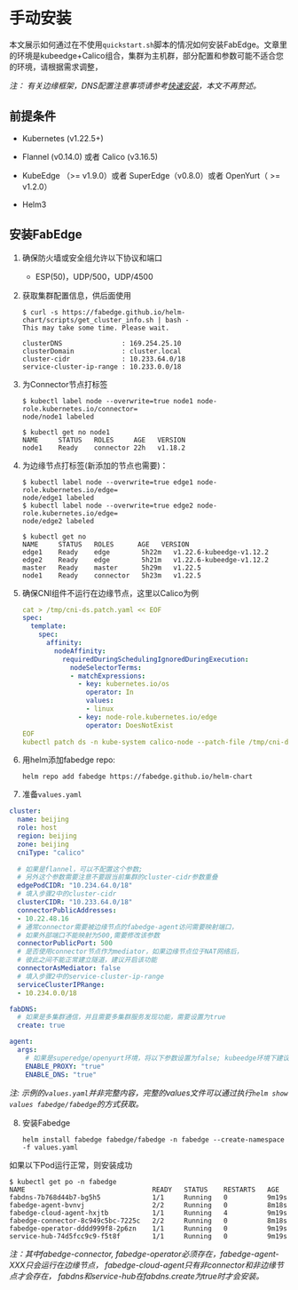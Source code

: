 # 手动安装

本文展示如何通过在不使用`quickstart.sh`脚本的情况如何安装FabEdge。文章里的环境是kubeedge+Calico组合，集群为主机群，部分配置和参数可能不适合您的环境，请根据需求调整，

*注： 有关边缘框架，DNS配置注意事项请参考[快速安装](./get-started_zh.md)，本文不再赘述。*

## 前提条件

- Kubernetes (v1.22.5+)

- Flannel (v0.14.0) 或者 Calico (v3.16.5)

- KubeEdge （>= v1.9.0）或者 SuperEdge（v0.8.0）或者 OpenYurt（ >= v1.2.0）

- Helm3


## 安装FabEdge

1. 确保防火墙或安全组允许以下协议和端口 
   - ESP(50)，UDP/500，UDP/4500
   
2. 获取集群配置信息，供后面使用  
	
	```shell
	$ curl -s https://fabedge.github.io/helm-chart/scripts/get_cluster_info.sh | bash -
	This may take some time. Please wait.
		
	clusterDNS               : 169.254.25.10
	clusterDomain            : cluster.local
	cluster-cidr             : 10.233.64.0/18
	service-cluster-ip-range : 10.233.0.0/18
	```

3. 为Connector节点打标签

	```shell
	$ kubectl label node --overwrite=true node1 node-role.kubernetes.io/connector=
	node/node1 labeled
	
	$ kubectl get no node1
	NAME     STATUS   ROLES     AGE   VERSION
	node1    Ready    connector 22h   v1.18.2
	```

4. 为边缘节点打标签(新添加的节点也需要)：

	```shell
	$ kubectl label node --overwrite=true edge1 node-role.kubernetes.io/edge=
	node/edge1 labeled
	$ kubectl label node --overwrite=true edge2 node-role.kubernetes.io/edge=
	node/edge2 labeled
	
	$ kubectl get no
	NAME     STATUS   ROLES      AGE   VERSION
	edge1    Ready    edge        5h22m   v1.22.6-kubeedge-v1.12.2
	edge2    Ready    edge        5h21m   v1.22.6-kubeedge-v1.12.2
	master   Ready    master      5h29m   v1.22.5
	node1    Ready    connector   5h23m   v1.22.5
	```

5. 确保CNI组件不运行在边缘节点，这里以Calico为例

   ```yaml
   cat > /tmp/cni-ds.patch.yaml << EOF
   spec:
     template:
       spec:
         affinity:
           nodeAffinity:
             requiredDuringSchedulingIgnoredDuringExecution:
               nodeSelectorTerms:
               - matchExpressions:
                 - key: kubernetes.io/os
                   operator: In
                   values:
                   - linux
                 - key: node-role.kubernetes.io/edge
                   operator: DoesNotExist
   EOF
   kubectl patch ds -n kube-system calico-node --patch-file /tmp/cni-ds.patch.yaml
   ```

6. 用helm添加fabedge repo: 

   ```shell
   helm repo add fabedge https://fabedge.github.io/helm-chart
   ```

 7. 准备`values.yaml`

```yaml
cluster:
  name: beijing
  role: host
  region: beijing
  zone: beijing
  cniType: "calico"
  
  # 如果是flannel，可以不配置这个参数;
  # 另外这个参数需要注意不要跟当前集群的cluster-cidr参数重叠
  edgePodCIDR: "10.234.64.0/18" 
  # 填入步骤2中的cluster-cidr
  clusterCIDR: "10.233.64.0/18"
  connectorPublicAddresses:
  - 10.22.48.16
  # 通常connector需要被边缘节点的fabedge-agent访问需要映射端口，
  # 如果外部端口不能映射为500,需要修改该参数
  connectorPublicPort: 500
  # 是否使用connector节点作为mediator，如果边缘节点位于NAT网络后，
  # 彼此之间不能正常建立隧道，建议开启该功能
  connectorAsMediator: false
  # 填入步骤2中的service-cluster-ip-range
  serviceClusterIPRange:
  - 10.234.0.0/18

fabDNS:
  # 如果是多集群通信，并且需要多集群服务发现功能，需要设置为true 
  create: true 

agent:
  args:
    # 如果是superedge/openyurt环境，将以下参数设置为false; kubeedge环境下建议打开
    ENABLE_PROXY: "true" 
    ENABLE_DNS: "true" 
```

*注:  示例的`values.yaml`并非完整内容，完整的values文件可以通过执行`helm show values fabedge/fabedge`的方式获取。*

8. 安装Fabedge

   ```shell
   helm install fabedge fabedge/fabedge -n fabedge --create-namespace -f values.yaml
   ```

如果以下Pod运行正常，则安装成功

```shell
$ kubectl get po -n fabedge
NAME                                READY   STATUS    RESTARTS   AGE
fabdns-7b768d44b7-bg5h5             1/1     Running   0          9m19s
fabedge-agent-bvnvj                 2/2     Running   0          8m18s
fabedge-cloud-agent-hxjtb           1/1     Running   4          9m19s
fabedge-connector-8c949c5bc-7225c   2/2     Running   0          8m18s
fabedge-operator-dddd999f8-2p6zn    1/1     Running   0          9m19s
service-hub-74d5fcc9c9-f5t8f        1/1     Running   0          9m19s
```

*注：其中fabedge-connector, fabedge-operator必须存在，fabedge-agent-XXX只会运行在边缘节点， fabedge-cloud-agent只有非connector和非边缘节点才会存在， fabdns和service-hub在fabdns.create为true时才会安装。*

